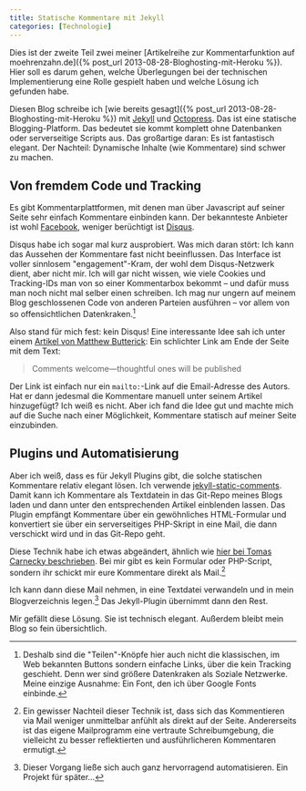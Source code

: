 ```yaml
---
title: Statische Kommentare mit Jekyll
categories: [Technologie]
---
```


Dies ist der zweite Teil zwei meiner [Artikelreihe zur Kommentarfunktion auf moehrenzahn.de]({% post_url 2013-08-28-Bloghosting-mit-Heroku %}).<!-- more --> Hier soll es darum gehen, welche Überlegungen bei der technischen Implementierung eine Rolle gespielt haben und welche Lösung ich gefunden habe.

Diesen Blog schreibe ich [wie bereits gesagt]({% post_url 2013-08-28-Bloghosting-mit-Heroku %}) mit [Jekyll](http://jekyllrb.com) und [Octopress](http://octopress.org). Das ist eine statische Blogging-Platform. Das bedeutet sie kommt komplett ohne Datenbanken oder serverseitige Scripts aus. Das großartige daran: Es ist fantastisch elegant. Der Nachteil: Dynamische Inhalte (wie Kommentare) sind schwer zu machen.

## Von fremdem Code und Tracking

Es gibt Kommentarplattformen, mit denen man über Javascript auf seiner Seite sehr einfach Kommentare einbinden kann. Der bekannteste Anbieter ist wohl [Facebook](https://developers.facebook.com/docs/plugins/comments/), weniger berüchtigt ist [Disqus](https://disqus.com).

Disqus habe ich sogar mal kurz ausprobiert. Was mich daran stört: Ich kann das Aussehen der Kommentare fast nicht beeinflussen. Das Interface ist voller sinnlosem "engagement"-Kram, der wohl dem Disqus-Netzwerk dient, aber nicht mir. Ich will gar nicht wissen, wie viele Cookies und Tracking-IDs man von so einer Kommentarbox bekommt – und dafür muss man noch nicht mal selber einen schreiben. Ich mag nur ungern auf meinem Blog geschlossenen Code von anderen Parteien ausführen – vor allem von so offensichtlichen Datenkraken.[^code]

[^code]: Deshalb sind die "Teilen"-Knöpfe hier auch nicht die klassischen, im Web bekannten Buttons sondern einfache Links, über die kein Tracking geschieht. Denn wer sind größere Datenkraken als Soziale Netzwerke. Meine einzige Ausnahme: Ein Font, den ich über Google Fonts einbinde.

Also stand für mich fest: kein Disqus! Eine interessante Idee sah ich unter einem [Artikel von Matthew Butterick](http://unitscale.com/mb/bomb-in-the-garden/): Ein schlichter Link am Ende der Seite mit dem Text:

> Comments wel­come—thought­ful ones will be published

Der Link ist einfach nur ein `mailto:`-Link auf die Email-Adresse des Autors. Hat er dann jedesmal die Kommentare manuell unter seinem Artikel hinzugefügt? Ich weiß es nicht. Aber ich fand die Idee gut und machte mich auf die Suche nach einer Möglichkeit, Kommentare statisch auf meiner Seite einzubinden.

## Plugins und Automatisierung 

Aber ich weiß, dass es für Jekyll Plugins gibt, die solche statischen Kommentare relativ elegant lösen. Ich verwende [jekyll-static-comments](https://github.com/mpalmer/jekyll-static-comments). Damit kann ich Kommentare als Textdatein in das Git-Repo meines Blogs laden und dann unter den entsprechenden Artikel einblenden lassen. Das Plugin empfängt Kommentare über ein gewöhnliches HTML-Formular und konvertiert sie über ein serverseitiges PHP-Skript in eine Mail, die dann verschickt wird und in das Git-Repo geht.

Diese Technik habe ich etwas abgeändert, ähnlich wie [hier bei Tomas Carnecky beschrieben](https://blog.caurea.org/2012/03/31/this-blog-has-comments-again.html). Bei mir gibt es kein Formular oder PHP-Script, sondern ihr schickt mir eure Kommentare direkt als Mail.[^nachteil]

[^nachteil]: Ein gewisser Nachteil dieser Technik ist, dass sich das Kommentieren via Mail weniger unmittelbar anfühlt als direkt auf der Seite. Andererseits ist das eigene Mailprogramm eine vertraute Schreibumgebung, die vielleicht zu besser reflektierten und ausführlicheren Kommentaren ermutigt.

Ich kann dann diese Mail nehmen, in eine Textdatei verwandeln und in mein Blogverzeichnis legen.[^automatisieren] Das Jekyll-Plugin übernimmt dann den Rest.

[^automatisieren]: Dieser Vorgang ließe sich auch ganz hervorragend automatisieren. Ein Projekt für später…

Mir gefällt diese Lösung. Sie ist technisch elegant. Außerdem bleibt mein Blog so fein übersichtlich.